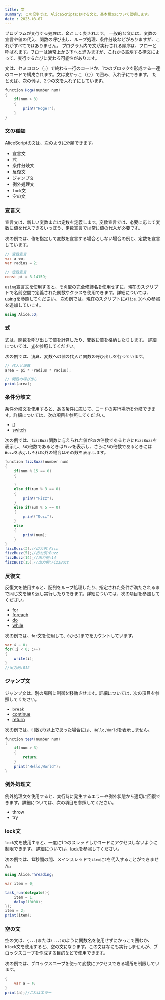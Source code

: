 ```yaml
---
title: 文
summary: この記事では、AliceScriptにおける文と、基本構文について説明します。
date : 2023-08-07
---
```


プログラムが実行する処理は、**文**として表されます。
一般的な文には、変数の宣言や値の代入、関数の呼び出し、ループ処理、条件分岐などがありますが、これがすべてではありません。
プログラム内で文が実行される順序は、フローと呼ばれます。フローは通常上から下へと進みますが、これから説明する構文によって、実行するたびに変わる可能性があります。

文は、セミコロン（`;`）で終わる一行のコードか、1つのブロックを形成する一連のコードで構成されます。文は波かっこ（`{}`）で囲み、入れ子にできます。
たとえば、次の例は、2つの文を入れ子にしています。

```cs title="AliceScript"
function Hoge(number num)
{
    if(num > 3)
    {
        print("Hoge!");
    }
}
```

### 文の種類
AliceScriptの文は、次のように分類できます。

- 宣言文
- 式
- 条件分岐文
- 反復文
- ジャンプ文
- 例外処理文
- `lock`文
- 空の文

### 宣言文
宣言文は、新しい変数または定数を定義します。変数宣言では、必要に応じて変数に値を代入できるいっぽう、定数宣言では常に値の代入が必要です。

次の例では、値を指定して変数を宣言する場合としない場合の例と、定数を宣言しています。

```cs title="AliceScript"
// 変数宣言
var area;
var radius = 2;

// 定数宣言
const pi = 3.14159;
```

`using`宣言文を使用すると、その型の完全修飾名を使用せずに、現在のスクリプトで名前空間で定義された関数やクラスを使用できます。詳細については、[using](../api/alice/using.md)を参照してください。
次の例では、現在のスクリプトに`Alice.IO`への参照を追加しています。

```cs title="AliceScript"
using Alice.IO;
```
### 式
式は、関数を呼び出して値を計算したり、変数に値を格納したりします。
詳細については、[式](./expression.md)を参照してください。

次の例では、演算、変数への値の代入と関数の呼び出しを行っています。

```cs title="AliceScript"
// 代入と演算
area = pi * (radius * radius);

// 関数の呼び出し
print(area);
```

### 条件分岐文
条件分岐文を使用すると、ある条件に応じて、コードの実行場所を分岐できます。詳細については、次の項目を参照してください。

- [if](../api/alice/if.md)
- [switch](../api/alice/switch.md)

次の例では、`fizzBuzz`関数に与えられた値が`15`の倍数であるときに`FizzBuzz`を表示し、`3`の倍数であるときは`Fizz`を表示し、さらに`5`の倍数であるときには`Buzz`を表示しそれ以外の場合はその数を表示します。

```cs title="AliceScript"
function fizzBuzz(number num)
{
    if(num % 15 == 0)
    {

    }
    else if(num % 3 == 0)
    {
        print("Fizz");
    }
    else if(num % 5 == 0)
    {
        print("Buzz");
    }
    else
    {
        print(num);
    }
}
fizzBuzz(3);//出力例:Fizz
fizzBuzz(5);//出力例:Buzz
fizzBuzz(14);//出力例:14
fizzBuzz(15);//出力例:FizzBuzz
```
### 反復文
反復文を使用すると、配列をループ処理したり、指定された条件が満たされるまで同じ文を繰り返し実行したりできます。詳細については、次の項目を参照してください。

- [for](../api/alice/for.md)
- [foreach](../api/alice/foreach.md)
- [do](../api/alice/do.md)
- [while](../api/alice/while.md)

次の例では、`for`文を使用して、`0`から`2`までをカウントしています。

```cs title="AliceScript"
var i = 0;
for(;i < 0; i++)
{
    write(i);
}
//出力例:012
```
### ジャンプ文
ジャンプ文は、別の場所に制御を移動させます。詳細については、次の項目を参照してください。

- [break](../api/alice/break.md)
- [continue](../api/alice/continue.md)
- [return](../api/alice/return.md)

次の例では、引数が`3`以上であった場合には、`Hello,World`を表示しません。

```cs title="AliceScript"
function test(number num)
{
    if(num > 3)
    {
        return;
    }
    print("Hello,World");
}
```
### 例外処理文
例外処理文を使用すると、実行時に発生するエラーや例外状態から適切に回復できます。詳細については、次の項目を参照してください。

- throw
- try

### lock文
`lock`文を使用すると、一度に1つのスレッドしかコードにアクセスしないように制限できます。
詳細については、[lock](../api/alice/lock.md)を参照してください。

次の例では、10秒間の間、メインスレッドで`item`に`2`を代入することができません。

```cs title="AliceScript"
using Alice.Threading;

var item = 0;

task_run(delegate(){
    item = 1;
    delay(10000);
});
item = 2;
print(item);
```

### 空の文
空の文は、`{...}`または`(...)`のように関数名を使用せずにかっこで囲むか、`block`文を使用すると、空の文になります。この文はなにも実行しませんが、ブロックスコープを作成する目的などで使用できます。

次の例では、ブロックスコープを使って変数にアクセスできる場所を制限しています。

```cs title="AliceScript"
{
    var a = 0;
}
print(a);//これはエラー
```
